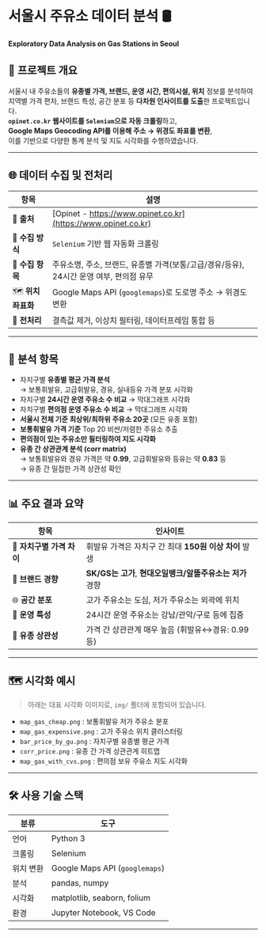 # 서울시 주유소 데이터 분석 🛢️  
**Exploratory Data Analysis on Gas Stations in Seoul**

## 📌 프로젝트 개요  
서울시 내 주유소들의 **유종별 가격, 브랜드, 운영 시간, 편의시설, 위치** 정보를 분석하여  
지역별 가격 편차, 브랜드 특성, 공간 분포 등 **다차원 인사이트를 도출**한 프로젝트입니다.  
**`opinet.co.kr` 웹사이트를 `Selenium`으로 자동 크롤링**하고,  
**Google Maps Geocoding API를 이용해 주소 → 위경도 좌표를 변환**,  
이를 기반으로 다양한 통계 분석 및 지도 시각화를 수행하였습니다.

---

## 🌐 데이터 수집 및 전처리

| 항목 | 설명 |
|------|------|
| 📍 **출처** | [Opinet - https://www.opinet.co.kr](https://www.opinet.co.kr) |
| 🧭 **수집 방식** | `Selenium` 기반 웹 자동화 크롤링 |
| 🧾 **수집 항목** | 주유소명, 주소, 브랜드, 유종별 가격(보통/고급/경유/등유), 24시간 운영 여부, 편의점 유무 |
| 🗺️ **위치 좌표화** | Google Maps API (`googlemaps`)로 도로명 주소 → 위경도 변환 |
| 🧹 **전처리** | 결측값 제거, 이상치 필터링, 데이터프레임 통합 등 |

---

## 🧠 분석 항목

- 자치구별 **유종별 평균 가격 분석**  
  → 보통휘발유, 고급휘발유, 경유, 실내등유 가격 분포 시각화
- 자치구별 **24시간 운영 주유소 수 비교** → 막대그래프 시각화
- 자치구별 **편의점 운영 주유소 수 비교** → 막대그래프 시각화
- **서울시 전체 기준 최상위/최하위 주유소 20곳** (모든 유종 포함)
- **보통휘발유 가격 기준** Top 20 비싼/저렴한 주유소 추출
- **편의점이 있는 주유소만 필터링하여 지도 시각화**
- **유종 간 상관관계 분석 (corr matrix)**  
  → 보통휘발유와 경유 가격은 약 **0.99**, 고급휘발유와 등유는 약 **0.83** 등  
  → 유종 간 밀접한 가격 상관성 확인

---

## 📊 주요 결과 요약

| 항목 | 인사이트 |
|------|----------|
| 💸 **자치구별 가격 차이** | 휘발유 가격은 자치구 간 최대 **150원 이상 차이** 발생 |
| 🏢 **브랜드 경향** | **SK/GS는 고가**, **현대오일뱅크/알뜰주유소는 저가** 경향 |
| 🌐 **공간 분포** | 고가 주유소는 도심, 저가 주유소는 외곽에 위치 |
| 🧩 **운영 특성** | 24시간 운영 주유소는 강남/관악/구로 등에 집중  
| 🧪 **유종 상관성** | 가격 간 상관관계 매우 높음 (휘발유↔경유: 0.99 등)

---

## 🗺️ 시각화 예시

> 아래는 대표 시각화 이미지로, `img/` 폴더에 포함되어 있습니다.

- `map_gas_cheap.png` : 보통휘발유 저가 주유소 분포
- `map_gas_expensive.png` : 고가 주유소 위치 클러스터링
- `bar_price_by_gu.png` : 자치구별 유종별 평균 가격
- `corr_price.png` : 유종 간 가격 상관관계 히트맵
- `map_gas_with_cvs.png` : 편의점 보유 주유소 지도 시각화

---

## 🛠️ 사용 기술 스택

| 분류 | 도구 |
|------|------|
| 언어 | Python 3 |
| 크롤링 | Selenium |
| 위치 변환 | Google Maps API (`googlemaps`) |
| 분석 | pandas, numpy |
| 시각화 | matplotlib, seaborn, folium |
| 환경 | Jupyter Notebook, VS Code |

---

